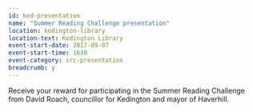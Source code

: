 ```yaml
---
id: ked-presentation
name: "Summer Reading Challenge presentation"
location: kedington-library
location-text: Kedington Library
event-start-date: 2017-09-07
event-start-time: 1630
event-category: src-presentation
breadcrumb: y
---
```


Receive your reward for participating in the Summer Reading Challenge from David Roach, councillor for Kedington and mayor of Haverhill.

